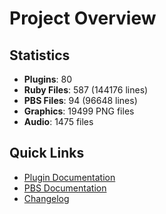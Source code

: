# Project Overview

## Statistics

- **Plugins**: 80
- **Ruby Files**: 587 (144176 lines)
- **PBS Files**: 94 (96648 lines)
- **Graphics**: 19499 PNG files
- **Audio**: 1475 files

## Quick Links

- [Plugin Documentation](PLUGINS.md)
- [PBS Documentation](PBS_DOCS.md)
- [Changelog](Plugins/[DBK_003.1]%20Raid%20Battles%20Hotfixes/CHANGELOG.md)

